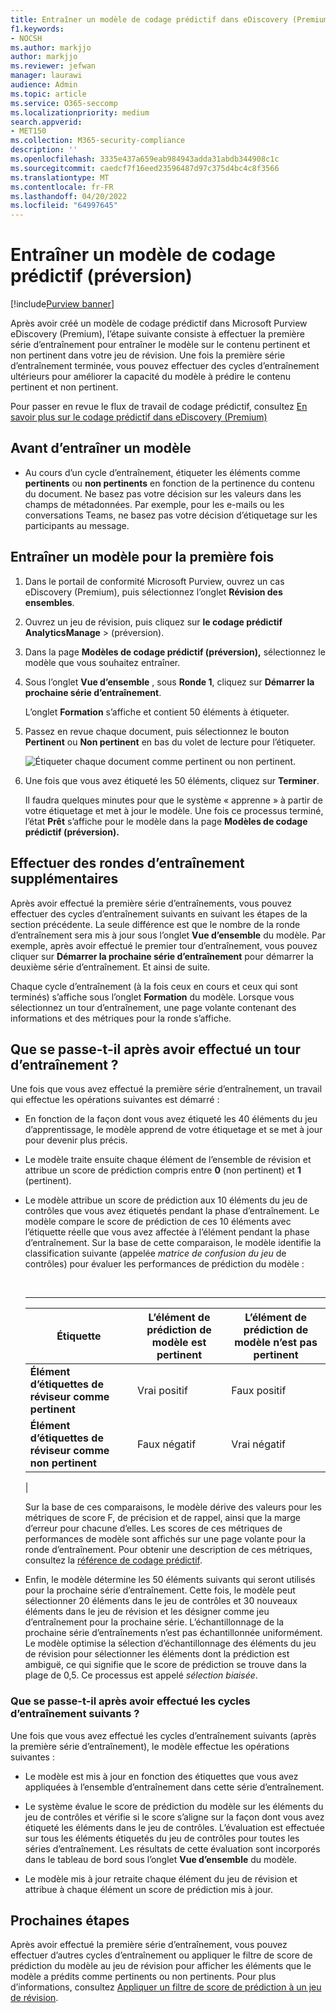 ```yaml
---
title: Entraîner un modèle de codage prédictif dans eDiscovery (Premium)
f1.keywords:
- NOCSH
ms.author: markjjo
author: markjjo
ms.reviewer: jefwan
manager: laurawi
audience: Admin
ms.topic: article
ms.service: O365-seccomp
ms.localizationpriority: medium
search.appverid:
- MET150
ms.collection: M365-security-compliance
description: ''
ms.openlocfilehash: 3335e437a659eab984943adda31abdb344908c1c
ms.sourcegitcommit: caedcf7f16eed23596487d97c375d4bc4c8f3566
ms.translationtype: MT
ms.contentlocale: fr-FR
ms.lasthandoff: 04/20/2022
ms.locfileid: "64997645"
---
```

# <a name="train-a-predictive-coding-model-preview"></a>Entraîner un modèle de codage prédictif (préversion)

[!include[Purview banner](../includes/purview-rebrand-banner.md)]

Après avoir créé un modèle de codage prédictif dans Microsoft Purview eDiscovery (Premium), l’étape suivante consiste à effectuer la première série d’entraînement pour entraîner le modèle sur le contenu pertinent et non pertinent dans votre jeu de révision. Une fois la première série d’entraînement terminée, vous pouvez effectuer des cycles d’entraînement ultérieurs pour améliorer la capacité du modèle à prédire le contenu pertinent et non pertinent.

Pour passer en revue le flux de travail de codage prédictif, consultez [En savoir plus sur le codage prédictif dans eDiscovery (Premium)](predictive-coding-overview.md#the-predictive-coding-workflow)

## <a name="before-you-train-a-model"></a>Avant d’entraîner un modèle

- Au cours d’un cycle d’entraînement, étiqueter les éléments comme **pertinents** ou **non pertinents** en fonction de la pertinence du contenu du document. Ne basez pas votre décision sur les valeurs dans les champs de métadonnées. Par exemple, pour les e-mails ou les conversations Teams, ne basez pas votre décision d’étiquetage sur les participants au message.

## <a name="train-a-model-for-the-first-time"></a>Entraîner un modèle pour la première fois

1. Dans le portail de conformité Microsoft Purview, ouvrez un cas eDiscovery (Premium), puis sélectionnez l’onglet **Révision des ensembles**.

2. Ouvrez un jeu de révision, puis cliquez sur **le codage prédictif AnalyticsManage** >  (préversion).

3. Dans la page **Modèles de codage prédictif (préversion),** sélectionnez le modèle que vous souhaitez entraîner.

4. Sous l’onglet **Vue d’ensemble** , sous **Ronde 1**, cliquez sur **Démarrer la prochaine série d’entraînement**.

   L’onglet **Formation** s’affiche et contient 50 éléments à étiqueter.

5. Passez en revue chaque document, puis sélectionnez le bouton **Pertinent** ou **Non pertinent** en bas du volet de lecture pour l’étiqueter.

   ![Étiqueter chaque document comme pertinent ou non pertinent.](..\media\TrainModel1.png)

6. Une fois que vous avez étiqueté les 50 éléments, cliquez sur **Terminer**.

    Il faudra quelques minutes pour que le système « apprenne » à partir de votre étiquetage et met à jour le modèle. Une fois ce processus terminé, l’état **Prêt** s’affiche pour le modèle dans la page **Modèles de codage prédictif (préversion).**

## <a name="perform-additional-training-rounds"></a>Effectuer des rondes d’entraînement supplémentaires

Après avoir effectué la première série d’entraînements, vous pouvez effectuer des cycles d’entraînement suivants en suivant les étapes de la section précédente. La seule différence est que le nombre de la ronde d’entraînement sera mis à jour sous l’onglet **Vue d’ensemble** du modèle. Par exemple, après avoir effectué le premier tour d’entraînement, vous pouvez cliquer sur **Démarrer la prochaine série d’entraînement** pour démarrer la deuxième série d’entraînement. Et ainsi de suite.

Chaque cycle d’entraînement (à la fois ceux en cours et ceux qui sont terminés) s’affiche sous l’onglet **Formation** du modèle. Lorsque vous sélectionnez un tour d’entraînement, une page volante contenant des informations et des métriques pour la ronde s’affiche.

## <a name="what-happens-after-you-perform-a-training-round"></a>Que se passe-t-il après avoir effectué un tour d’entraînement ?

Une fois que vous avez effectué la première série d’entraînement, un travail qui effectue les opérations suivantes est démarré :

- En fonction de la façon dont vous avez étiqueté les 40 éléments du jeu d’apprentissage, le modèle apprend de votre étiquetage et se met à jour pour devenir plus précis.

- Le modèle traite ensuite chaque élément de l’ensemble de révision et attribue un score de prédiction compris entre **0** (non pertinent) et **1** (pertinent).

- Le modèle attribue un score de prédiction aux 10 éléments du jeu de contrôles que vous avez étiquetés pendant la phase d’entraînement. Le modèle compare le score de prédiction de ces 10 éléments avec l’étiquette réelle que vous avez affectée à l’élément pendant la phase d’entraînement. Sur la base de cette comparaison, le modèle identifie la classification suivante (appelée *matrice de confusion du jeu* de contrôles) pour évaluer les performances de prédiction du modèle :

  <br>

  ****

  |Étiquette|L’élément de prédiction de modèle est pertinent|L’élément de prédiction de modèle n’est pas pertinent|
  |---|---|---|
  |**Élément d’étiquettes de réviseur comme pertinent**|Vrai positif|Faux positif|
  |**Élément d’étiquettes de réviseur comme non pertinent**|Faux négatif|Vrai négatif|
  |

  Sur la base de ces comparaisons, le modèle dérive des valeurs pour les métriques de score F, de précision et de rappel, ainsi que la marge d’erreur pour chacune d’elles. Les scores de ces métriques de performances de modèle sont affichés sur une page volante pour la ronde d’entraînement. Pour obtenir une description de ces métriques, consultez la [référence de codage prédictif](predictive-coding-reference.md).

- Enfin, le modèle détermine les 50 éléments suivants qui seront utilisés pour la prochaine série d’entraînement. Cette fois, le modèle peut sélectionner 20 éléments dans le jeu de contrôles et 30 nouveaux éléments dans le jeu de révision et les désigner comme jeu d’entraînement pour la prochaine série. L’échantillonnage de la prochaine série d’entraînements n’est pas échantillonnée uniformément. Le modèle optimise la sélection d’échantillonnage des éléments du jeu de révision pour sélectionner les éléments dont la prédiction est ambiguë, ce qui signifie que le score de prédiction se trouve dans la plage de 0,5. Ce processus est appelé *sélection biaisée*.

### <a name="what-happens-after-you-perform-subsequent-training-rounds"></a>Que se passe-t-il après avoir effectué les cycles d’entraînement suivants ?

Une fois que vous avez effectué les cycles d’entraînement suivants (après la première série d’entraînement), le modèle effectue les opérations suivantes :

- Le modèle est mis à jour en fonction des étiquettes que vous avez appliquées à l’ensemble d’entraînement dans cette série d’entraînement.

- Le système évalue le score de prédiction du modèle sur les éléments du jeu de contrôles et vérifie si le score s’aligne sur la façon dont vous avez étiqueté les éléments dans le jeu de contrôles. L’évaluation est effectuée sur tous les éléments étiquetés du jeu de contrôles pour toutes les séries d’entraînement. Les résultats de cette évaluation sont incorporés dans le tableau de bord sous l’onglet **Vue d’ensemble** du modèle.

- Le modèle mis à jour retraite chaque élément du jeu de révision et attribue à chaque élément un score de prédiction mis à jour.

## <a name="next-steps"></a>Prochaines étapes

Après avoir effectué la première série d’entraînement, vous pouvez effectuer d’autres cycles d’entraînement ou appliquer le filtre de score de prédiction du modèle au jeu de révision pour afficher les éléments que le modèle a prédits comme pertinents ou non pertinents. Pour plus d’informations, consultez [Appliquer un filtre de score de prédiction à un jeu de révision](predictive-coding-apply-prediction-filter.md).
